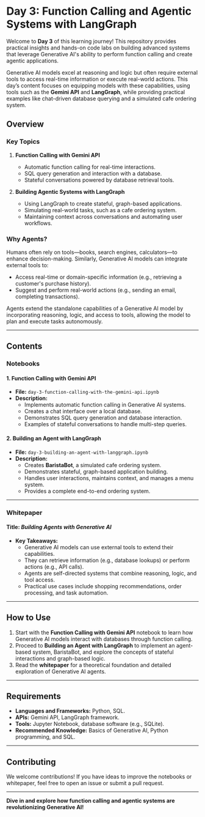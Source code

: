 # Day 3: Function Calling and Agentic Systems with LangGraph  

Welcome to **Day 3** of this learning journey! This repository provides practical insights and hands-on code labs on building advanced systems that leverage Generative AI's ability to perform function calling and create agentic applications.  

Generative AI models excel at reasoning and logic but often require external tools to access real-time information or execute real-world actions. This day’s content focuses on equipping models with these capabilities, using tools such as the **Gemini API** and **LangGraph**, while providing practical examples like chat-driven database querying and a simulated cafe ordering system.  

## Overview  

### Key Topics  
1. **Function Calling with Gemini API**  
   - Automatic function calling for real-time interactions.  
   - SQL query generation and interaction with a database.  
   - Stateful conversations powered by database retrieval tools.  

2. **Building Agentic Systems with LangGraph**  
   - Using LangGraph to create stateful, graph-based applications.  
   - Simulating real-world tasks, such as a cafe ordering system.  
   - Maintaining context across conversations and automating user workflows.  

### Why Agents?  
Humans often rely on tools—books, search engines, calculators—to enhance decision-making. Similarly, Generative AI models can integrate external tools to:  
- Access real-time or domain-specific information (e.g., retrieving a customer's purchase history).  
- Suggest and perform real-world actions (e.g., sending an email, completing transactions).  

Agents extend the standalone capabilities of a Generative AI model by incorporating reasoning, logic, and access to tools, allowing the model to plan and execute tasks autonomously.  

---

## Contents  

### Notebooks  

#### **1. Function Calling with Gemini API**  
- **File:** `day-3-function-calling-with-the-gemini-api.ipynb`  
- **Description:**  
  - Implements automatic function calling in Generative AI systems.  
  - Creates a chat interface over a local database.  
  - Demonstrates SQL query generation and database interaction.  
  - Examples of stateful conversations to handle multi-step queries.  

#### **2. Building an Agent with LangGraph**  
- **File:** `day-3-building-an-agent-with-langgraph.ipynb`  
- **Description:**  
  - Creates **BaristaBot**, a simulated cafe ordering system.  
  - Demonstrates stateful, graph-based application building.  
  - Handles user interactions, maintains context, and manages a menu system.  
  - Provides a complete end-to-end ordering system.  

---

### Whitepaper  

#### **Title:** *Building Agents with Generative AI*  
- **Key Takeaways:**  
  - Generative AI models can use external tools to extend their capabilities.  
  - They can retrieve information (e.g., database lookups) or perform actions (e.g., API calls).  
  - Agents are self-directed systems that combine reasoning, logic, and tool access.  
  - Practical use cases include shopping recommendations, order processing, and task automation.  

---

## How to Use  

1. Start with the **Function Calling with Gemini API** notebook to learn how Generative AI models interact with databases through function calling.  
2. Proceed to **Building an Agent with LangGraph** to implement an agent-based system, BaristaBot, and explore the concepts of stateful interactions and graph-based logic.  
3. Read the **whitepaper** for a theoretical foundation and detailed exploration of Generative AI agents.  

---

## Requirements  

- **Languages and Frameworks:** Python, SQL.  
- **APIs:** Gemini API, LangGraph framework.  
- **Tools:** Jupyter Notebook, database software (e.g., SQLite).  
- **Recommended Knowledge:** Basics of Generative AI, Python programming, and SQL.  

---

## Contributing  

We welcome contributions! If you have ideas to improve the notebooks or whitepaper, feel free to open an issue or submit a pull request.  

---

**Dive in and explore how function calling and agentic systems are revolutionizing Generative AI!**  
